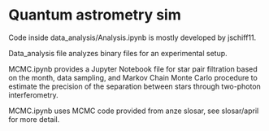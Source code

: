# Quantum astrometry sim

Code inside data_analysis/Analysis.ipynb is mostly developed by jschiff11.

Data_analysis file analyzes binary files for an experimental setup.

MCMC.ipynb provides a Jupyter Notebook file for star pair filtration based on the month, data sampling, and Markov Chain Monte Carlo procedure to estimate the precision of the separation between stars through two-photon interferometry.

MCMC.ipynb uses MCMC code provided from anze slosar, see slosar/april for more detail.


